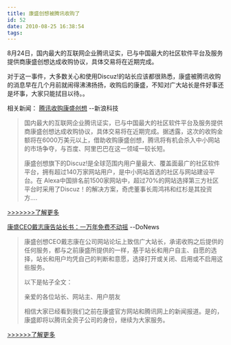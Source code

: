 ```yaml
---
title: 康盛创想被腾讯收购了
id: 52
date: 2010-08-25 16:38:54
tags:
---
```


8月24日，国内最大的互联网企业腾讯证实，已与中国最大的社区软件平台及服务提供商康盛创想达成收购协议，具体交易将在近期完成。

对于这一事件，大多数关心和使用Discuz!的站长应该都很熟悉，康盛被腾讯收购的消息早在几个月前就闹得沸沸扬扬，收购后的康盛，不知对广大站长是件好事还是坏事，大家只能拭目以待。。

相关新闻：
[ 腾讯收购康盛创想](http://tech.sina.com.cn/i/2010-08-25/15194587114.shtml) --新浪科技
> 国内最大的互联网企业腾讯证实，已与中国最大的社区软件平台及服务提供商康盛创想达成收购协议，具体交易将在近期完成。据透露，这次的收购金额将在6000万美元以上，借助收购康盛创想，腾讯将有机会杀入中小网站的市场争夺，与百度、阿里巴巴在这一领域一较长短。> 
> 
> 康盛创想旗下的Discuz!是全球范围内用户量最大、覆盖面最广的社区软件平台，拥有超过140万家网站用户，是中小网站首选的社区与网站建设平台。在 Alexa中国排名前1500家网站中，超过70%的网站选择第三方社区平台时采用了Discuz！的解决方案，奇虎董事长周鸿祎和红杉是其投资方....

[&gt;&gt;&gt;&gt;&gt;&gt;&gt;了解更多](http://tech.sina.com.cn/i/2010-08-25/15194587114.shtml)

[ 康盛CEO戴志康告站长书：一万年免费不动摇](http://it.sohu.com/20100825/n274452616.shtml) --DoNews

> 康盛创想CEO戴志康在公司网站论坛上致信广大站长，承诺收购之后提供的任何服务，都与之前康盛所提供的一样，基于站长和用户自主、自愿的选择，站长和用户均凭自己的判断和意愿，选择打开或关闭、启用或不启用这些服务。> 
> 
> 以下是帖子全文：> 
> 
> 亲爱的各位站长、网站主、用户朋友> 
> 
> 相信大家已经看到我们之前在康盛官方网站和腾讯网上的新闻报道。是的，康盛即将以腾讯全资子公司的身份，继续为大家服务。

[&gt;&gt;&gt;&gt;&gt;&gt;了解更多](http://it.sohu.com/20100825/n274452616.shtml)